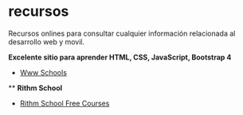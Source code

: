# recursos
Recursos onlines para consultar cualquier información relacionada al desarrollo web y movil.


**Excelente sitio para aprender HTML, CSS, JavaScript, Bootstrap 4**
* [Www Schools](https://www.w3schools.com)

**
**Rithm School**
* [Rithm School Free Courses](https://www.rithmschool.com/courses)
